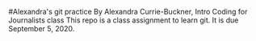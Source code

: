 #Alexandra's git practice
By Alexandra Currie-Buckner, Intro Coding for Journalists class
This repo is a class assignment to learn git. It is due September 5, 2020.